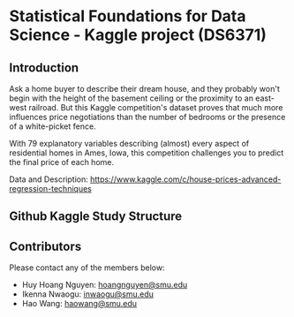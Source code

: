 # Statistical Foundations for Data Science -  Kaggle project (DS6371)
## Introduction 
Ask a home buyer to describe their dream house, and they probably won't begin with the height of the basement ceiling or the proximity to an east-west railroad. But this Kaggle competition's dataset proves that much more influences price negotiations than the number of bedrooms or the presence of a white-picket fence.

With 79 explanatory variables describing (almost) every aspect of residential homes in Ames, Iowa, this competition challenges you to predict the final price of each home. 

Data and Description: https://www.kaggle.com/c/house-prices-advanced-regression-techniques 


## Github Kaggle Study Structure 
## Contributors 
Please contact any of the members below: 
- Huy Hoang Nguyen: hoangnguyen@smu.edu  
- Ikenna Nwaogu: inwaogu@smu.edu  
- Hao Wang:  haowang@smu.edu 
